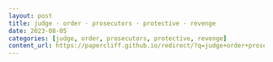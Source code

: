 ```yaml
---
layout: post
title: judge · order · prosecutors · protective · revenge
date: 2023-08-05
categories: [judge, order, prosecutors, protective, revenge]
content_url: https://papercliff.github.io/redirect/?q=judge+order+prosecutors+protective+revenge&tbs=cdr:1,cd_min:8/4/2023,cd_max:8/6/2023
---
```

